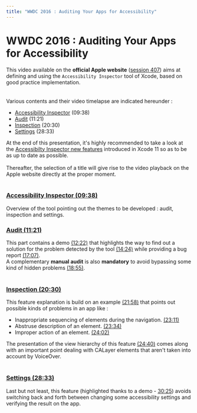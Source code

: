 ```yaml
---
title: "WWDC 2016 : Auditing Your Apps for Accessibility"
---
```


# WWDC 2016 : Auditing Your Apps for Accessibility 

This video available on the **official Apple website** ([session 407](https://developer.apple.com/videos/play/wwdc2016/407/)) aims at defining and using the `Accessibility Inspector` tool of Xcode, based on good practice implementation.
</br><img style="max-width: 200px; height: auto;" alt="" src="./images/iOSdev/wwdc16-logo.png" />
<img style="max-width: 700px; height: auto;" alt="" src="./images/iOSdev/wwdc16-407.png" />
</br></br>Various contents and their video timelapse are indicated hereunder :
- [Accessibility Inspector](#AccessibilityInspector) (09:38)
- [Audit](#Audit) (11:21)
- [Inspection](#Inspection) (20:30)
- [Settings](#Settings) (28:33)

At the end of this presentation, it's highly recommended to take a look at the [Accessibilty Inspector new features](./dev-ios-wwdc-19000.html#AccessibilityInspector) introduced in Xcode 11 so as to be as up to date as possible.
</br></br>Thereafter, the selection of a title will give rise to the video playback on the Apple website directly at the proper moment.</br></br>

<a name="AccessibilityInspector"></a>
### [Accessibility Inspector (09:38)](https://developer.apple.com/videos/play/wwdc2016/407/?time=578)
Overview of the tool pointing out the themes to be developed : audit, inspection and settings.
</br><img style="max-width: 1000px; height: auto;" alt="" src="./images/iOSdev/wwdc16-407-AccessibilityInspector.png" />

<a name="Audit"></a>
### [Audit (11:21)](https://developer.apple.com/videos/play/wwdc2016/407/?time=681)
This part contains a demo [(12:22)](https://developer.apple.com/videos/play/wwdc2016/407/?time=742) that highlights the way to find out a solution for the problem detected by the tool [(14:24)](https://developer.apple.com/videos/play/wwdc2016/407/?time=864) while providing a bug report [(17:07)](https://developer.apple.com/videos/play/wwdc2016/407/?time=1027).
</br><img style="max-width: 600px; height: auto;" alt="" src="./images/iOSdev/wwdc16-407-Audit.png" />
</br>A complementary **manual audit** is also **mandatory** to avoid bypassing some kind of hidden problems [(18:55)](https://developer.apple.com/videos/play/wwdc2016/407/?time=1135).
</br></br>
<a name="Inspection"></a>
### [Inspection (20:30)](https://developer.apple.com/videos/play/wwdc2016/407/?time=1230)
This feature explanation is build on an example [(21:58)](https://developer.apple.com/videos/play/wwdc2016/407/?time=1318) that points out possible kinds of problems in an app like :
- Inappropriate sequencing of elements during the navigation. [(23:11)](https://developer.apple.com/videos/play/wwdc2016/407/?time=1391)
- Abstruse description of an element. [(23:34)](https://developer.apple.com/videos/play/wwdc2016/407/?time=1414)
- Improper action of an element. [(24:02)](https://developer.apple.com/videos/play/wwdc2016/407/?time=1442)

The presentation of the view hierarchy of this feature [(24:40)](https://developer.apple.com/videos/play/wwdc2016/407/?time=1480) comes along with an important point dealing with CALayer elements that aren't taken into account by VoiceOver.
</br><img style="max-width: 600px; height: auto;" alt="" src="./images/iOSdev/wwdc16-407-Inspection.png" />
</br></br>
<a name="Settings"></a>
### [Settings (28:33)](https://developer.apple.com/videos/play/wwdc2016/407/?time=1713)
Last but not least, this feature (highlighted thanks to a demo - [30:25](https://developer.apple.com/videos/play/wwdc2016/407/?time=1825)) avoids switching back and forth between changing some accessibility settings and verifying the result on the app.
</br><img style="max-width: 600px; height: auto;" alt="" src="./images/iOSdev/wwdc16-407-Settings.png" />
